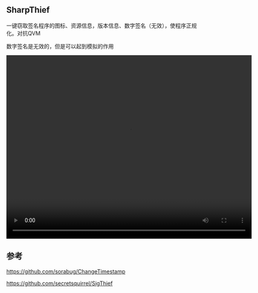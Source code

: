 





## SharpThief

一键窃取签名程序的图标、资源信息，版本信息、数字签名（无效），使程序正规化。对抗QVM

数字签名是无效的，但是可以起到模拟的作用



<video src="https://private-user-images.githubusercontent.com/89376703/309997393-b909c819-0571-49a6-a1f8-4cb7a28be9c0.mp4" width="640" height="480" controls></video>







## 参考

https://github.com/sorabug/ChangeTimestamp

https://github.com/secretsquirrel/SigThief